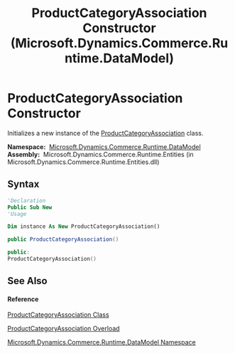 ﻿---
title: ProductCategoryAssociation Constructor  (Microsoft.Dynamics.Commerce.Runtime.DataModel)
TOCTitle: ProductCategoryAssociation Constructor
ms:assetid: M:Microsoft.Dynamics.Commerce.Runtime.DataModel.ProductCategoryAssociation.#ctor
ms:mtpsurl: https://technet.microsoft.com/en-us/library/microsoft.dynamics.commerce.runtime.datamodel.productcategoryassociation.productcategoryassociation(v=AX.60)
ms:contentKeyID: 62213478
ms.date: 05/18/2015
mtps_version: v=AX.60
dev_langs:
- vb
- csharp
- c++
---

# ProductCategoryAssociation Constructor

Initializes a new instance of the [ProductCategoryAssociation](productcategoryassociation-class-microsoft-dynamics-commerce-runtime-datamodel.md) class.

**Namespace:**  [Microsoft.Dynamics.Commerce.Runtime.DataModel](microsoft-dynamics-commerce-runtime-datamodel-namespace.md)  
**Assembly:**  Microsoft.Dynamics.Commerce.Runtime.Entities (in Microsoft.Dynamics.Commerce.Runtime.Entities.dll)

## Syntax

``` vb
'Declaration
Public Sub New
'Usage

Dim instance As New ProductCategoryAssociation()
```

``` csharp
public ProductCategoryAssociation()
```

``` c++
public:
ProductCategoryAssociation()
```

## See Also

#### Reference

[ProductCategoryAssociation Class](productcategoryassociation-class-microsoft-dynamics-commerce-runtime-datamodel.md)

[ProductCategoryAssociation Overload](productcategoryassociation-constructor-microsoft-dynamics-commerce-runtime-datamodel.md)

[Microsoft.Dynamics.Commerce.Runtime.DataModel Namespace](microsoft-dynamics-commerce-runtime-datamodel-namespace.md)

